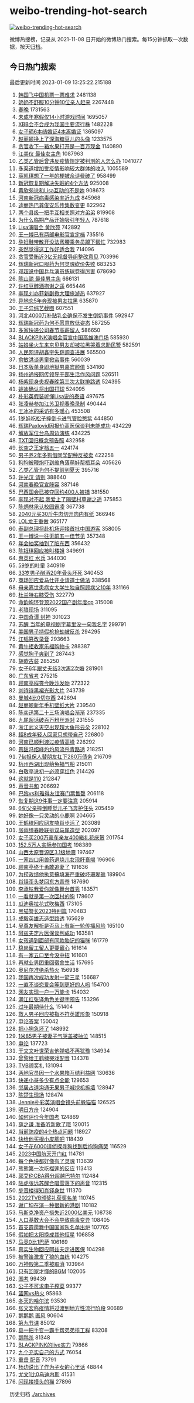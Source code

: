 # weibo-trending-hot-search

[![weibo-trending-hot-search](https://github.com/ameizi/weibo-trending-hot-search/actions/workflows/ci.yml/badge.svg)](https://github.com/ameizi/weibo-trending-hot-search/actions/workflows/ci.yml)

微博热搜榜，记录从 2021-11-08 日开始的微博热门搜索。每15分钟抓取一次数据，按天[归档](./archives)。

## 今日热门搜索

<!-- BEGIN --> 
最后更新时间 2023-01-09 13:25:22.215188 
1. [韩国飞中国机票一票难求](https://s.weibo.com/weibo?q=%23%E9%9F%A9%E5%9B%BD%E9%A3%9E%E4%B8%AD%E5%9B%BD%E6%9C%BA%E7%A5%A8%E4%B8%80%E7%A5%A8%E9%9A%BE%E6%B1%82%23&t=31&band_rank=40&Refer=top) 2481138
1. [奶奶不舒服10分钟10位亲人赶来](https://s.weibo.com/weibo?q=%23%E5%A5%B6%E5%A5%B6%E4%B8%8D%E8%88%92%E6%9C%8D10%E5%88%86%E9%92%9F10%E4%BD%8D%E4%BA%B2%E4%BA%BA%E8%B5%B6%E6%9D%A5%23&t=31&band_rank=45&Refer=top) 2267448
1. [春晚](https://s.weibo.com/weibo?q=%E6%98%A5%E6%99%9A&t=31&band_rank=4&Refer=top) 1731563
1. [未成年寒假仅14小时游戏时间](https://s.weibo.com/weibo?q=%23%E6%9C%AA%E6%88%90%E5%B9%B4%E5%AF%92%E5%81%87%E4%BB%8514%E5%B0%8F%E6%97%B6%E6%B8%B8%E6%88%8F%E6%97%B6%E9%97%B4%23&t=31&band_rank=5&Refer=top) 1695057
1. [XBB会不会成为我国主要流行株](https://s.weibo.com/weibo?q=%23XBB%E4%BC%9A%E4%B8%8D%E4%BC%9A%E6%88%90%E4%B8%BA%E6%88%91%E5%9B%BD%E4%B8%BB%E8%A6%81%E6%B5%81%E8%A1%8C%E6%A0%AA%23&t=31&band_rank=3&Refer=top) 1482228
1. [女子晒6本结婚证4本离婚证](https://s.weibo.com/weibo?q=%23%E5%A5%B3%E5%AD%90%E6%99%926%E6%9C%AC%E7%BB%93%E5%A9%9A%E8%AF%814%E6%9C%AC%E7%A6%BB%E5%A9%9A%E8%AF%81%23&t=31&band_rank=1&Refer=top) 1365097
1. [赵丽颖换上了深海糖豆儿的头像](https://s.weibo.com/weibo?q=%23%E8%B5%B5%E4%B8%BD%E9%A2%96%E6%8D%A2%E4%B8%8A%E4%BA%86%E6%B7%B1%E6%B5%B7%E7%B3%96%E8%B1%86%E5%84%BF%E7%9A%84%E5%A4%B4%E5%83%8F%23&t=31&band_rank=5&Refer=top) 1233575
1. [贪官收下一箱水果打开是一百万现金](https://s.weibo.com/weibo?q=%23%E8%B4%AA%E5%AE%98%E6%94%B6%E4%B8%8B%E4%B8%80%E7%AE%B1%E6%B0%B4%E6%9E%9C%E6%89%93%E5%BC%80%E6%98%AF%E4%B8%80%E7%99%BE%E4%B8%87%E7%8E%B0%E9%87%91%23&t=31&band_rank=4&Refer=top) 1140890
1. [江美仪 最佳女主角](https://s.weibo.com/weibo?q=%E6%B1%9F%E7%BE%8E%E4%BB%AA%20%E6%9C%80%E4%BD%B3%E5%A5%B3%E4%B8%BB%E8%A7%92&t=31&band_rank=2&Refer=top) 1087963
1. [乙类乙管后曾违反疫情规定被判刑的人怎么办](https://s.weibo.com/weibo?q=%23%E4%B9%99%E7%B1%BB%E4%B9%99%E7%AE%A1%E5%90%8E%E6%9B%BE%E8%BF%9D%E5%8F%8D%E7%96%AB%E6%83%85%E8%A7%84%E5%AE%9A%E8%A2%AB%E5%88%A4%E5%88%91%E7%9A%84%E4%BA%BA%E6%80%8E%E4%B9%88%E5%8A%9E%23&t=31&band_rank=2&Refer=top) 1041077
1. [多渠道增加受疫情影响较大群体的收入](https://s.weibo.com/weibo?q=%23%E5%A4%9A%E6%B8%A0%E9%81%93%E5%A2%9E%E5%8A%A0%E5%8F%97%E7%96%AB%E6%83%85%E5%BD%B1%E5%93%8D%E8%BE%83%E5%A4%A7%E7%BE%A4%E4%BD%93%E7%9A%84%E6%94%B6%E5%85%A5%23&t=31&band_rank=3&Refer=top) 1005589
1. [薛凯琪想了一年的梗被佘诗曼破了](https://s.weibo.com/weibo?q=%23%E8%96%9B%E5%87%AF%E7%90%AA%E6%83%B3%E4%BA%86%E4%B8%80%E5%B9%B4%E7%9A%84%E6%A2%97%E8%A2%AB%E4%BD%98%E8%AF%97%E6%9B%BC%E7%A0%B4%E4%BA%86%23&t=31&band_rank=13&Refer=top) 958499
1. [新冠恢复期解决失眠的4个方法](https://s.weibo.com/weibo?q=%23%E6%96%B0%E5%86%A0%E6%81%A2%E5%A4%8D%E6%9C%9F%E8%A7%A3%E5%86%B3%E5%A4%B1%E7%9C%A0%E7%9A%844%E4%B8%AA%E6%96%B9%E6%B3%95%23&t=31&band_rank=17&Refer=top) 925008
1. [黄欣苑说和Lisa互动的不是她](https://s.weibo.com/weibo?q=%23%E9%BB%84%E6%AC%A3%E8%8B%91%E8%AF%B4%E5%92%8CLisa%E4%BA%92%E5%8A%A8%E7%9A%84%E4%B8%8D%E6%98%AF%E5%A5%B9%23&t=31&band_rank=4&Refer=top) 908673
1. [河南新冠病毒感染率近九成](https://s.weibo.com/weibo?q=%23%E6%B2%B3%E5%8D%97%E6%96%B0%E5%86%A0%E7%97%85%E6%AF%92%E6%84%9F%E6%9F%93%E7%8E%87%E8%BF%91%E4%B9%9D%E6%88%90%23&t=31&band_rank=40&Refer=top) 845968
1. [迪丽热巴龚俊安乐传集数变更](https://s.weibo.com/weibo?q=%23%E8%BF%AA%E4%B8%BD%E7%83%AD%E5%B7%B4%E9%BE%9A%E4%BF%8A%E5%AE%89%E4%B9%90%E4%BC%A0%E9%9B%86%E6%95%B0%E5%8F%98%E6%9B%B4%23&t=31&band_rank=7&Refer=top) 822962
1. [两个县级一把手互相关照对方弟弟](https://s.weibo.com/weibo?q=%23%E4%B8%A4%E4%B8%AA%E5%8E%BF%E7%BA%A7%E4%B8%80%E6%8A%8A%E6%89%8B%E4%BA%92%E7%9B%B8%E5%85%B3%E7%85%A7%E5%AF%B9%E6%96%B9%E5%BC%9F%E5%BC%9F%23&t=31&band_rank=17&Refer=top) 819908
1. [为什么临期产品开始吸引年轻人](https://s.weibo.com/weibo?q=%23%E4%B8%BA%E4%BB%80%E4%B9%88%E4%B8%B4%E6%9C%9F%E4%BA%A7%E5%93%81%E5%BC%80%E5%A7%8B%E5%90%B8%E5%BC%95%E5%B9%B4%E8%BD%BB%E4%BA%BA%23&t=31&band_rank=5&Refer=top) 787618
1. [Lisa演唱会 黄欣苑](https://s.weibo.com/weibo?q=Lisa%E6%BC%94%E5%94%B1%E4%BC%9A%20%E9%BB%84%E6%AC%A3%E8%8B%91&t=31&band_rank=5&Refer=top) 742892
1. [王一博已有两部电影官宣定档](https://s.weibo.com/weibo?q=%23%E7%8E%8B%E4%B8%80%E5%8D%9A%E5%B7%B2%E6%9C%89%E4%B8%A4%E9%83%A8%E7%94%B5%E5%BD%B1%E5%AE%98%E5%AE%A3%E5%AE%9A%E6%A1%A3%23&t=31&band_rank=7&Refer=top) 735516
1. [孕妇鞋带散开没法弯腰乘务员蹲下帮忙](https://s.weibo.com/weibo?q=%23%E5%AD%95%E5%A6%87%E9%9E%8B%E5%B8%A6%E6%95%A3%E5%BC%80%E6%B2%A1%E6%B3%95%E5%BC%AF%E8%85%B0%E4%B9%98%E5%8A%A1%E5%91%98%E8%B9%B2%E4%B8%8B%E5%B8%AE%E5%BF%99%23&t=31&band_rank=4&Refer=top) 732983
1. [突然觉得这工作好适合我](https://s.weibo.com/weibo?q=%23%E7%AA%81%E7%84%B6%E8%A7%89%E5%BE%97%E8%BF%99%E5%B7%A5%E4%BD%9C%E5%A5%BD%E9%80%82%E5%90%88%E6%88%91%23&t=31&band_rank=10&Refer=top) 714096
1. [贪官受贿近3亿无视督导组整改意见](https://s.weibo.com/weibo?q=%23%E8%B4%AA%E5%AE%98%E5%8F%97%E8%B4%BF%E8%BF%913%E4%BA%BF%E6%97%A0%E8%A7%86%E7%9D%A3%E5%AF%BC%E7%BB%84%E6%95%B4%E6%94%B9%E6%84%8F%E8%A7%81%23&t=31&band_rank=49&Refer=top) 703996
1. [辉瑞新冠口服药为何灵魂砍价失败](https://s.weibo.com/weibo?q=%23%E8%BE%89%E7%91%9E%E6%96%B0%E5%86%A0%E5%8F%A3%E6%9C%8D%E8%8D%AF%E4%B8%BA%E4%BD%95%E7%81%B5%E9%AD%82%E7%A0%8D%E4%BB%B7%E5%A4%B1%E8%B4%A5%23&t=31&band_rank=7&Refer=top) 683253
1. [邓超说中国乒乓演员练球卷得厉害](https://s.weibo.com/weibo?q=%23%E9%82%93%E8%B6%85%E8%AF%B4%E4%B8%AD%E5%9B%BD%E4%B9%92%E4%B9%93%E6%BC%94%E5%91%98%E7%BB%83%E7%90%83%E5%8D%B7%E5%BE%97%E5%8E%89%E5%AE%B3%23&t=31&band_rank=31&Refer=top) 678690
1. [陈山聪 最佳男主角](https://s.weibo.com/weibo?q=%E9%99%88%E5%B1%B1%E8%81%AA%20%E6%9C%80%E4%BD%B3%E7%94%B7%E4%B8%BB%E8%A7%92&t=31&band_rank=6&Refer=top) 666131
1. [许红豆醉酒抱谢之遥](https://s.weibo.com/weibo?q=%23%E8%AE%B8%E7%BA%A2%E8%B1%86%E9%86%89%E9%85%92%E6%8A%B1%E8%B0%A2%E4%B9%8B%E9%81%A5%23&t=31&band_rank=21&Refer=top) 665446
1. [李现刘亦菲新剧掀大理旅游热](https://s.weibo.com/weibo?q=%23%E6%9D%8E%E7%8E%B0%E5%88%98%E4%BA%A6%E8%8F%B2%E6%96%B0%E5%89%A7%E6%8E%80%E5%A4%A7%E7%90%86%E6%97%85%E6%B8%B8%E7%83%AD%23&t=31&band_rank=13&Refer=top) 637927
1. [异地恋5年奔现被男友拉黑](https://s.weibo.com/weibo?q=%23%E5%BC%82%E5%9C%B0%E6%81%8B5%E5%B9%B4%E5%A5%94%E7%8E%B0%E8%A2%AB%E7%94%B7%E5%8F%8B%E6%8B%89%E9%BB%91%23&t=31&band_rank=24&Refer=top) 635870
1. [王子异综艺截图](https://s.weibo.com/weibo?q=%23%E7%8E%8B%E5%AD%90%E5%BC%82%E7%BB%BC%E8%89%BA%E6%88%AA%E5%9B%BE%23&t=31&band_rank=9&Refer=top) 607551
1. [河北4000万补贴乳企确保不发生倒奶事件](https://s.weibo.com/weibo?q=%23%E6%B2%B3%E5%8C%974000%E4%B8%87%E8%A1%A5%E8%B4%B4%E4%B9%B3%E4%BC%81%E7%A1%AE%E4%BF%9D%E4%B8%8D%E5%8F%91%E7%94%9F%E5%80%92%E5%A5%B6%E4%BA%8B%E4%BB%B6%23&t=31&band_rank=7&Refer=top) 592947
1. [辉瑞新冠药为何不愿意放低姿态](https://s.weibo.com/weibo?q=%23%E8%BE%89%E7%91%9E%E6%96%B0%E5%86%A0%E8%8D%AF%E4%B8%BA%E4%BD%95%E4%B8%8D%E6%84%BF%E6%84%8F%E6%94%BE%E4%BD%8E%E5%A7%BF%E6%80%81%23&t=31&band_rank=10&Refer=top) 587255
1. [多家快递公司春节高薪留人](https://s.weibo.com/weibo?q=%23%E5%A4%9A%E5%AE%B6%E5%BF%AB%E9%80%92%E5%85%AC%E5%8F%B8%E6%98%A5%E8%8A%82%E9%AB%98%E8%96%AA%E7%95%99%E4%BA%BA%23&t=31&band_rank=16&Refer=top) 586650
1. [BLACKPINK演唱会官宣中国高雄澳门场](https://s.weibo.com/weibo?q=%23BLACKPINK%E6%BC%94%E5%94%B1%E4%BC%9A%E5%AE%98%E5%AE%A3%E4%B8%AD%E5%9B%BD%E9%AB%98%E9%9B%84%E6%BE%B3%E9%97%A8%E5%9C%BA%23&t=31&band_rank=11&Refer=top) 585930
1. [姑娘坐火车来京见男友却被拉黑哭着求助民警](https://s.weibo.com/weibo?q=%23%E5%A7%91%E5%A8%98%E5%9D%90%E7%81%AB%E8%BD%A6%E6%9D%A5%E4%BA%AC%E8%A7%81%E7%94%B7%E5%8F%8B%E5%8D%B4%E8%A2%AB%E6%8B%89%E9%BB%91%E5%93%AD%E7%9D%80%E6%B1%82%E5%8A%A9%E6%B0%91%E8%AD%A6%23&t=31&band_rank=7&Refer=top) 582591
1. [人民网评胡鑫宇失踪调查进展](https://s.weibo.com/weibo?q=%23%E4%BA%BA%E6%B0%91%E7%BD%91%E8%AF%84%E8%83%A1%E9%91%AB%E5%AE%87%E5%A4%B1%E8%B8%AA%E8%B0%83%E6%9F%A5%E8%BF%9B%E5%B1%95%23&t=31&band_rank=20&Refer=top) 565500
1. [俞敏洪谈男童掀帘事件](https://s.weibo.com/weibo?q=%23%E4%BF%9E%E6%95%8F%E6%B4%AA%E8%B0%88%E7%94%B7%E7%AB%A5%E6%8E%80%E5%B8%98%E4%BA%8B%E4%BB%B6%23&t=31&band_rank=8&Refer=top) 560039
1. [日本版单身即地狱男嘉宾颜值](https://s.weibo.com/weibo?q=%23%E6%97%A5%E6%9C%AC%E7%89%88%E5%8D%95%E8%BA%AB%E5%8D%B3%E5%9C%B0%E7%8B%B1%E7%94%B7%E5%98%89%E5%AE%BE%E9%A2%9C%E5%80%BC%23&t=31&band_rank=33&Refer=top) 534160
1. [扬州通报网传领导干部生活作风问题](https://s.weibo.com/weibo?q=%23%E6%89%AC%E5%B7%9E%E9%80%9A%E6%8A%A5%E7%BD%91%E4%BC%A0%E9%A2%86%E5%AF%BC%E5%B9%B2%E9%83%A8%E7%94%9F%E6%B4%BB%E4%BD%9C%E9%A3%8E%E9%97%AE%E9%A2%98%23&t=31&band_rank=18&Refer=top) 526511
1. [杨紫现身央视春晚第三次大联排路透](https://s.weibo.com/weibo?q=%23%E6%9D%A8%E7%B4%AB%E7%8E%B0%E8%BA%AB%E5%A4%AE%E8%A7%86%E6%98%A5%E6%99%9A%E7%AC%AC%E4%B8%89%E6%AC%A1%E5%A4%A7%E8%81%94%E6%8E%92%E8%B7%AF%E9%80%8F%23&t=31&band_rank=11&Refer=top) 524395
1. [姚迪确认将出国打球](https://s.weibo.com/weibo?q=%23%E5%A7%9A%E8%BF%AA%E7%A1%AE%E8%AE%A4%E5%B0%86%E5%87%BA%E5%9B%BD%E6%89%93%E7%90%83%23&t=31&band_rank=15&Refer=top) 524095
1. [朴彩英假装听懂Lisa说的泰语](https://s.weibo.com/weibo?q=%23%E6%9C%B4%E5%BD%A9%E8%8B%B1%E5%81%87%E8%A3%85%E5%90%AC%E6%87%82Lisa%E8%AF%B4%E7%9A%84%E6%B3%B0%E8%AF%AD%23&t=31&band_rank=11&Refer=top) 497675
1. [张凌赫参加江苏卫视春晚录制](https://s.weibo.com/weibo?q=%23%E5%BC%A0%E5%87%8C%E8%B5%AB%E5%8F%82%E5%8A%A0%E6%B1%9F%E8%8B%8F%E5%8D%AB%E8%A7%86%E6%98%A5%E6%99%9A%E5%BD%95%E5%88%B6%23&t=31&band_rank=14&Refer=top) 490444
1. [王冰冰的采访有多暖心](https://s.weibo.com/weibo?q=%23%E7%8E%8B%E5%86%B0%E5%86%B0%E7%9A%84%E9%87%87%E8%AE%BF%E6%9C%89%E5%A4%9A%E6%9A%96%E5%BF%83%23&t=31&band_rank=34&Refer=top) 453508
1. [1岁娃吃松子摔倒卡进气管脸憋紫](https://s.weibo.com/weibo?q=%231%E5%B2%81%E5%A8%83%E5%90%83%E6%9D%BE%E5%AD%90%E6%91%94%E5%80%92%E5%8D%A1%E8%BF%9B%E6%B0%94%E7%AE%A1%E8%84%B8%E6%86%8B%E7%B4%AB%23&t=31&band_rank=43&Refer=top) 444850
1. [辉瑞Paxlovid因报价高医保谈判未能成功](https://s.weibo.com/weibo?q=%23%E8%BE%89%E7%91%9EPaxlovid%E5%9B%A0%E6%8A%A5%E4%BB%B7%E9%AB%98%E5%8C%BB%E4%BF%9D%E8%B0%88%E5%88%A4%E6%9C%AA%E8%83%BD%E6%88%90%E5%8A%9F%23&t=31&band_rank=9&Refer=top) 434229
1. [解放军位台岛周边演练](https://s.weibo.com/weibo?q=%23%E8%A7%A3%E6%94%BE%E5%86%9B%E4%BD%8D%E5%8F%B0%E5%B2%9B%E5%91%A8%E8%BE%B9%E6%BC%94%E7%BB%83%23&t=31&band_rank=11&Refer=top) 434225
1. [TXT回归概念预告照](https://s.weibo.com/weibo?q=%23TXT%E5%9B%9E%E5%BD%92%E6%A6%82%E5%BF%B5%E9%A2%84%E5%91%8A%E7%85%A7%23&t=31&band_rank=13&Refer=top) 432958
1. [长空之王定档五一](https://s.weibo.com/weibo?q=%23%E9%95%BF%E7%A9%BA%E4%B9%8B%E7%8E%8B%E5%AE%9A%E6%A1%A3%E4%BA%94%E4%B8%80%23&t=31&band_rank=13&Refer=top) 424174
1. [男子养2年多狗借同学配种反被卖](https://s.weibo.com/weibo?q=%23%E7%94%B7%E5%AD%90%E5%85%BB2%E5%B9%B4%E5%A4%9A%E7%8B%97%E5%80%9F%E5%90%8C%E5%AD%A6%E9%85%8D%E7%A7%8D%E5%8F%8D%E8%A2%AB%E5%8D%96%23&t=31&band_rank=49&Refer=top) 422258
1. [狗狗被鞭炮吓到缩角落萌娃帮捂耳朵](https://s.weibo.com/weibo?q=%23%E7%8B%97%E7%8B%97%E8%A2%AB%E9%9E%AD%E7%82%AE%E5%90%93%E5%88%B0%E7%BC%A9%E8%A7%92%E8%90%BD%E8%90%8C%E5%A8%83%E5%B8%AE%E6%8D%82%E8%80%B3%E6%9C%B5%23&t=31&band_rank=15&Refer=top) 405626
1. [乙类乙管为何不提前到夏天](https://s.weibo.com/weibo?q=%23%E4%B9%99%E7%B1%BB%E4%B9%99%E7%AE%A1%E4%B8%BA%E4%BD%95%E4%B8%8D%E6%8F%90%E5%89%8D%E5%88%B0%E5%A4%8F%E5%A4%A9%23&t=31&band_rank=14&Refer=top) 395716
1. [许光汉 请别](https://s.weibo.com/weibo?q=%E8%AE%B8%E5%85%89%E6%B1%89%20%E8%AF%B7%E5%88%AB&t=31&band_rank=37&Refer=top) 388640
1. [河南春晚官宣阵容](https://s.weibo.com/weibo?q=%23%E6%B2%B3%E5%8D%97%E6%98%A5%E6%99%9A%E5%AE%98%E5%AE%A3%E9%98%B5%E5%AE%B9%23&t=31&band_rank=34&Refer=top) 387146
1. [巴西国会已被夺回约400人被捕](https://s.weibo.com/weibo?q=%23%E5%B7%B4%E8%A5%BF%E5%9B%BD%E4%BC%9A%E5%B7%B2%E8%A2%AB%E5%A4%BA%E5%9B%9E%E7%BA%A6400%E4%BA%BA%E8%A2%AB%E6%8D%95%23&t=31&band_rank=43&Refer=top) 381550
1. [李现对不起 我爱上了隔壁村草谢之遥](https://s.weibo.com/weibo?q=%E6%9D%8E%E7%8E%B0%E5%AF%B9%E4%B8%8D%E8%B5%B7%20%E6%88%91%E7%88%B1%E4%B8%8A%E4%BA%86%E9%9A%94%E5%A3%81%E6%9D%91%E8%8D%89%E8%B0%A2%E4%B9%8B%E9%81%A5&t=31&band_rank=14&Refer=top) 375853
1. [陈炳林承认校园霸凌](https://s.weibo.com/weibo?q=%23%E9%99%88%E7%82%B3%E6%9E%97%E6%89%BF%E8%AE%A4%E6%A0%A1%E5%9B%AD%E9%9C%B8%E5%87%8C%23&t=31&band_rank=21&Refer=top) 367738
1. [2040元买30斤牛肉切开肉内有纸](https://s.weibo.com/weibo?q=%232040%E5%85%83%E4%B9%B030%E6%96%A4%E7%89%9B%E8%82%89%E5%88%87%E5%BC%80%E8%82%89%E5%86%85%E6%9C%89%E7%BA%B8%23&t=31&band_rank=10&Refer=top) 366946
1. [LOL龙王重做](https://s.weibo.com/weibo?q=%23LOL%E9%BE%99%E7%8E%8B%E9%87%8D%E5%81%9A%23&t=31&band_rank=42&Refer=top) 365177
1. [泰副总理将赴机场迎接首批中国游客](https://s.weibo.com/weibo?q=%23%E6%B3%B0%E5%89%AF%E6%80%BB%E7%90%86%E5%B0%86%E8%B5%B4%E6%9C%BA%E5%9C%BA%E8%BF%8E%E6%8E%A5%E9%A6%96%E6%89%B9%E4%B8%AD%E5%9B%BD%E6%B8%B8%E5%AE%A2%23&t=31&band_rank=35&Refer=top) 358005
1. [王一博说一往无前五一佳节见](https://s.weibo.com/weibo?q=%23%E7%8E%8B%E4%B8%80%E5%8D%9A%E8%AF%B4%E4%B8%80%E5%BE%80%E6%97%A0%E5%89%8D%E4%BA%94%E4%B8%80%E4%BD%B3%E8%8A%82%E8%A7%81%23&t=31&band_rank=21&Refer=top) 357348
1. [年会抽奖抽到了脏东西](https://s.weibo.com/weibo?q=%23%E5%B9%B4%E4%BC%9A%E6%8A%BD%E5%A5%96%E6%8A%BD%E5%88%B0%E4%BA%86%E8%84%8F%E4%B8%9C%E8%A5%BF%23&t=31&band_rank=31&Refer=top) 356432
1. [陈钰琪回应被叫楼姐](https://s.weibo.com/weibo?q=%23%E9%99%88%E9%92%B0%E7%90%AA%E5%9B%9E%E5%BA%94%E8%A2%AB%E5%8F%AB%E6%A5%BC%E5%A7%90%23&t=31&band_rank=20&Refer=top) 349691
1. [惠英红 水兵](https://s.weibo.com/weibo?q=%E6%83%A0%E8%8B%B1%E7%BA%A2%20%E6%B0%B4%E5%85%B5&t=31&band_rank=25&Refer=top) 344030
1. [59岁的叶童](https://s.weibo.com/weibo?q=%2359%E5%B2%81%E7%9A%84%E5%8F%B6%E7%AB%A5%23&t=31&band_rank=12&Refer=top) 340919
1. [33岁男子酗酒20年骨头坏死](https://s.weibo.com/weibo?q=%2333%E5%B2%81%E7%94%B7%E5%AD%90%E9%85%97%E9%85%9220%E5%B9%B4%E9%AA%A8%E5%A4%B4%E5%9D%8F%E6%AD%BB%23&t=31&band_rank=44&Refer=top) 340453
1. [商场回应爱马仕开业请道士做法](https://s.weibo.com/weibo?q=%23%E5%95%86%E5%9C%BA%E5%9B%9E%E5%BA%94%E7%88%B1%E9%A9%AC%E4%BB%95%E5%BC%80%E4%B8%9A%E8%AF%B7%E9%81%93%E5%A3%AB%E5%81%9A%E6%B3%95%23&t=31&band_rank=45&Refer=top) 338568
1. [母亲离世患病女大学生独自照顾病父10年](https://s.weibo.com/weibo?q=%23%E6%AF%8D%E4%BA%B2%E7%A6%BB%E4%B8%96%E6%82%A3%E7%97%85%E5%A5%B3%E5%A4%A7%E5%AD%A6%E7%94%9F%E7%8B%AC%E8%87%AA%E7%85%A7%E9%A1%BE%E7%97%85%E7%88%B610%E5%B9%B4%23&t=31&band_rank=44&Refer=top) 331166
1. [杜兰特右膝受伤](https://s.weibo.com/weibo?q=%23%E6%9D%9C%E5%85%B0%E7%89%B9%E5%8F%B3%E8%86%9D%E5%8F%97%E4%BC%A4%23&t=31&band_rank=17&Refer=top) 322779
1. [命韵峋环登顶2022国产剧年度cp](https://s.weibo.com/weibo?q=%23%E5%91%BD%E9%9F%B5%E5%B3%8B%E7%8E%AF%E7%99%BB%E9%A1%B62022%E5%9B%BD%E4%BA%A7%E5%89%A7%E5%B9%B4%E5%BA%A6cp%23&t=31&band_rank=21&Refer=top) 315008
1. [老狼现场](https://s.weibo.com/weibo?q=%E8%80%81%E7%8B%BC%E7%8E%B0%E5%9C%BA&t=31&band_rank=15&Refer=top) 311095
1. [中国奇谭 封神](https://s.weibo.com/weibo?q=%E4%B8%AD%E5%9B%BD%E5%A5%87%E8%B0%AD%20%E5%B0%81%E7%A5%9E&t=31&band_rank=22&Refer=top) 301023
1. [苏醒 当年的电视剧字幕里没一句我名字](https://s.weibo.com/weibo?q=%E8%8B%8F%E9%86%92%20%E5%BD%93%E5%B9%B4%E7%9A%84%E7%94%B5%E8%A7%86%E5%89%A7%E5%AD%97%E5%B9%95%E9%87%8C%E6%B2%A1%E4%B8%80%E5%8F%A5%E6%88%91%E5%90%8D%E5%AD%97&t=31&band_rank=31&Refer=top) 299791
1. [美国男子持假枪抢劫被反杀](https://s.weibo.com/weibo?q=%23%E7%BE%8E%E5%9B%BD%E7%94%B7%E5%AD%90%E6%8C%81%E5%81%87%E6%9E%AA%E6%8A%A2%E5%8A%AB%E8%A2%AB%E5%8F%8D%E6%9D%80%23&t=31&band_rank=18&Refer=top) 294295
1. [江韬篡改录音](https://s.weibo.com/weibo?q=%23%E6%B1%9F%E9%9F%AC%E7%AF%A1%E6%94%B9%E5%BD%95%E9%9F%B3%23&t=31&band_rank=30&Refer=top) 293663
1. [黄牛拒收家乐福购物卡](https://s.weibo.com/weibo?q=%23%E9%BB%84%E7%89%9B%E6%8B%92%E6%94%B6%E5%AE%B6%E4%B9%90%E7%A6%8F%E8%B4%AD%E7%89%A9%E5%8D%A1%23&t=31&band_rank=50&Refer=top) 288387
1. [感觉狗子爽到了](https://s.weibo.com/weibo?q=%23%E6%84%9F%E8%A7%89%E7%8B%97%E5%AD%90%E7%88%BD%E5%88%B0%E4%BA%86%23&t=31&band_rank=16&Refer=top) 287443
1. [胡歌古装](https://s.weibo.com/weibo?q=%23%E8%83%A1%E6%AD%8C%E5%8F%A4%E8%A3%85%23&t=31&band_rank=22&Refer=top) 285250
1. [女子6年跟丈夫结3次离2次婚](https://s.weibo.com/weibo?q=%23%E5%A5%B3%E5%AD%906%E5%B9%B4%E8%B7%9F%E4%B8%88%E5%A4%AB%E7%BB%933%E6%AC%A1%E7%A6%BB2%E6%AC%A1%E5%A9%9A%23&t=31&band_rank=19&Refer=top) 281901
1. [广东省考](https://s.weibo.com/weibo?q=%E5%B9%BF%E4%B8%9C%E7%9C%81%E8%80%83&t=31&band_rank=26&Refer=top) 275215
1. [顾南亭程霄今晚沙发吻](https://s.weibo.com/weibo?q=%23%E9%A1%BE%E5%8D%97%E4%BA%AD%E7%A8%8B%E9%9C%84%E4%BB%8A%E6%99%9A%E6%B2%99%E5%8F%91%E5%90%BB%23&t=31&band_rank=21&Refer=top) 272322
1. [刘诗诗黑裙光影大片](https://s.weibo.com/weibo?q=%23%E5%88%98%E8%AF%97%E8%AF%97%E9%BB%91%E8%A3%99%E5%85%89%E5%BD%B1%E5%A4%A7%E7%89%87%23&t=31&band_rank=26&Refer=top) 243739
1. [曼城4比0切尔西](https://s.weibo.com/weibo?q=%23%E6%9B%BC%E5%9F%8E4%E6%AF%940%E5%88%87%E5%B0%94%E8%A5%BF%23&t=31&band_rank=25&Refer=top) 242694
1. [赵丽颖新年手机壁纸大片](https://s.weibo.com/weibo?q=%23%E8%B5%B5%E4%B8%BD%E9%A2%96%E6%96%B0%E5%B9%B4%E6%89%8B%E6%9C%BA%E5%A3%81%E7%BA%B8%E5%A4%A7%E7%89%87%23&t=31&band_rank=25&Refer=top) 239540
1. [陈奕迅第二十三场演唱会渐渐](https://s.weibo.com/weibo?q=%23%E9%99%88%E5%A5%95%E8%BF%85%E7%AC%AC%E4%BA%8C%E5%8D%81%E4%B8%89%E5%9C%BA%E6%BC%94%E5%94%B1%E4%BC%9A%E6%B8%90%E6%B8%90%23&t=31&band_rank=24&Refer=top) 237335
1. [九尾超话破百万粉丝派对](https://s.weibo.com/weibo?q=%23%E4%B9%9D%E5%B0%BE%E8%B6%85%E8%AF%9D%E7%A0%B4%E7%99%BE%E4%B8%87%E7%B2%89%E4%B8%9D%E6%B4%BE%E5%AF%B9%23&t=31&band_rank=50&Refer=top) 231555
1. [浙江武义天空出现超大鱼形云朵](https://s.weibo.com/weibo?q=%23%E6%B5%99%E6%B1%9F%E6%AD%A6%E4%B9%89%E5%A4%A9%E7%A9%BA%E5%87%BA%E7%8E%B0%E8%B6%85%E5%A4%A7%E9%B1%BC%E5%BD%A2%E4%BA%91%E6%9C%B5%23&t=31&band_rank=38&Refer=top) 228102
1. [超8成年轻人回家只想带自己](https://s.weibo.com/weibo?q=%23%E8%B6%858%E6%88%90%E5%B9%B4%E8%BD%BB%E4%BA%BA%E5%9B%9E%E5%AE%B6%E5%8F%AA%E6%83%B3%E5%B8%A6%E8%87%AA%E5%B7%B1%23&t=31&band_rank=40&Refer=top) 226800
1. [河南已顺利渡过疫情高峰](https://s.weibo.com/weibo?q=%23%E6%B2%B3%E5%8D%97%E5%B7%B2%E9%A1%BA%E5%88%A9%E6%B8%A1%E8%BF%87%E7%96%AB%E6%83%85%E9%AB%98%E5%B3%B0%23&t=31&band_rank=28&Refer=top) 226292
1. [景甜冯绍峰灼灼风流杀青路透](https://s.weibo.com/weibo?q=%23%E6%99%AF%E7%94%9C%E5%86%AF%E7%BB%8D%E5%B3%B0%E7%81%BC%E7%81%BC%E9%A3%8E%E6%B5%81%E6%9D%80%E9%9D%92%E8%B7%AF%E9%80%8F%23&t=31&band_rank=33&Refer=top) 218251
1. [7旬担保人替朋友扛下280万债务](https://s.weibo.com/weibo?q=%237%E6%97%AC%E6%8B%85%E4%BF%9D%E4%BA%BA%E6%9B%BF%E6%9C%8B%E5%8F%8B%E6%89%9B%E4%B8%8B280%E4%B8%87%E5%80%BA%E5%8A%A1%23&t=31&band_rank=49&Refer=top) 216709
1. [杭州西湖出现萌兔福气船](https://s.weibo.com/weibo?q=%23%E6%9D%AD%E5%B7%9E%E8%A5%BF%E6%B9%96%E5%87%BA%E7%8E%B0%E8%90%8C%E5%85%94%E7%A6%8F%E6%B0%94%E8%88%B9%23&t=31&band_rank=37&Refer=top) 215011
1. [白敬亭说初一必须穿红色](https://s.weibo.com/weibo?q=%23%E7%99%BD%E6%95%AC%E4%BA%AD%E8%AF%B4%E5%88%9D%E4%B8%80%E5%BF%85%E9%A1%BB%E7%A9%BF%E7%BA%A2%E8%89%B2%23&t=31&band_rank=23&Refer=top) 214426
1. [这就是110](https://s.weibo.com/weibo?q=%23%E8%BF%99%E5%B0%B1%E6%98%AF110%23&t=31&band_rank=31&Refer=top) 212847
1. [声音共和](https://s.weibo.com/weibo?q=%E5%A3%B0%E9%9F%B3%E5%85%B1%E5%92%8C&t=31&band_rank=27&Refer=top) 206692
1. [巴黎vs利雅得友谊赛门票售罄](https://s.weibo.com/weibo?q=%23%E5%B7%B4%E9%BB%8Evs%E5%88%A9%E9%9B%85%E5%BE%97%E5%8F%8B%E8%B0%8A%E8%B5%9B%E9%97%A8%E7%A5%A8%E5%94%AE%E7%BD%84%23&t=31&band_rank=28&Refer=top) 206118
1. [恢复期这9件事一定要注意](https://s.weibo.com/weibo?q=%23%E6%81%A2%E5%A4%8D%E6%9C%9F%E8%BF%999%E4%BB%B6%E4%BA%8B%E4%B8%80%E5%AE%9A%E8%A6%81%E6%B3%A8%E6%84%8F%23&t=31&band_rank=35&Refer=top) 205914
1. [6旬父亲摔倒睡觉儿子飞奔护住头](https://s.weibo.com/weibo?q=%236%E6%97%AC%E7%88%B6%E4%BA%B2%E6%91%94%E5%80%92%E7%9D%A1%E8%A7%89%E5%84%BF%E5%AD%90%E9%A3%9E%E5%A5%94%E6%8A%A4%E4%BD%8F%E5%A4%B4%23&t=31&band_rank=36&Refer=top) 205459
1. [她好像一只灵动的小鹿啊](https://s.weibo.com/weibo?q=%23%E5%A5%B9%E5%A5%BD%E5%83%8F%E4%B8%80%E5%8F%AA%E7%81%B5%E5%8A%A8%E7%9A%84%E5%B0%8F%E9%B9%BF%E5%95%8A%23&t=31&band_rank=47&Refer=top) 204665
1. [王鹤棣回应网友嗑肖步活了](https://s.weibo.com/weibo?q=%23%E7%8E%8B%E9%B9%A4%E6%A3%A3%E5%9B%9E%E5%BA%94%E7%BD%91%E5%8F%8B%E5%97%91%E8%82%96%E6%AD%A5%E6%B4%BB%E4%BA%86%23&t=31&band_rank=28&Refer=top) 203089
1. [张雨绮春晚联排双马尾造型](https://s.weibo.com/weibo?q=%23%E5%BC%A0%E9%9B%A8%E7%BB%AE%E6%98%A5%E6%99%9A%E8%81%94%E6%8E%92%E5%8F%8C%E9%A9%AC%E5%B0%BE%E9%80%A0%E5%9E%8B%23&t=31&band_rank=34&Refer=top) 202097
1. [女子买200万豪车亲友400箱礼花庆贺](https://s.weibo.com/weibo?q=%23%E5%A5%B3%E5%AD%90%E4%B9%B0200%E4%B8%87%E8%B1%AA%E8%BD%A6%E4%BA%B2%E5%8F%8B400%E7%AE%B1%E7%A4%BC%E8%8A%B1%E5%BA%86%E8%B4%BA%23&t=31&band_rank=18&Refer=top) 201754
1. [152.5万人实际参加国考](https://s.weibo.com/weibo?q=%23152.5%E4%B8%87%E4%BA%BA%E5%AE%9E%E9%99%85%E5%8F%82%E5%8A%A0%E5%9B%BD%E8%80%83%23&t=31&band_rank=27&Refer=top) 198389
1. [山西太原晋源区3.1级地震](https://s.weibo.com/weibo?q=%23%E5%B1%B1%E8%A5%BF%E5%A4%AA%E5%8E%9F%E6%99%8B%E6%BA%90%E5%8C%BA3.1%E7%BA%A7%E5%9C%B0%E9%9C%87%23&t=31&band_rank=22&Refer=top) 197467
1. [一家四口用兽药退烧儿女现肝衰竭](https://s.weibo.com/weibo?q=%23%E4%B8%80%E5%AE%B6%E5%9B%9B%E5%8F%A3%E7%94%A8%E5%85%BD%E8%8D%AF%E9%80%80%E7%83%A7%E5%84%BF%E5%A5%B3%E7%8E%B0%E8%82%9D%E8%A1%B0%E7%AB%AD%23&t=31&band_rank=19&Refer=top) 196906
1. [顾南亭终于勇敢追妻了](https://s.weibo.com/weibo?q=%23%E9%A1%BE%E5%8D%97%E4%BA%AD%E7%BB%88%E4%BA%8E%E5%8B%87%E6%95%A2%E8%BF%BD%E5%A6%BB%E4%BA%86%23&t=31&band_rank=32&Refer=top) 191636
1. [为捞政绩他执意搞填海严重破坏珊瑚礁](https://s.weibo.com/weibo?q=%23%E4%B8%BA%E6%8D%9E%E6%94%BF%E7%BB%A9%E4%BB%96%E6%89%A7%E6%84%8F%E6%90%9E%E5%A1%AB%E6%B5%B7%E4%B8%A5%E9%87%8D%E7%A0%B4%E5%9D%8F%E7%8F%8A%E7%91%9A%E7%A4%81%23&t=31&band_rank=20&Refer=top) 189904
1. [肖铎歪头梦回东方青苍](https://s.weibo.com/weibo?q=%23%E8%82%96%E9%93%8E%E6%AD%AA%E5%A4%B4%E6%A2%A6%E5%9B%9E%E4%B8%9C%E6%96%B9%E9%9D%92%E8%8B%8D%23&t=31&band_rank=41&Refer=top) 187690
1. [李承铉我爱你就像舞台首秀](https://s.weibo.com/weibo?q=%23%E6%9D%8E%E6%89%BF%E9%93%89%E6%88%91%E7%88%B1%E4%BD%A0%E5%B0%B1%E5%83%8F%E8%88%9E%E5%8F%B0%E9%A6%96%E7%A7%80%23&t=31&band_rank=34&Refer=top) 183571
1. [一看就是第一次回村的狗](https://s.weibo.com/weibo?q=%23%E4%B8%80%E7%9C%8B%E5%B0%B1%E6%98%AF%E7%AC%AC%E4%B8%80%E6%AC%A1%E5%9B%9E%E6%9D%91%E7%9A%84%E7%8B%97%23&t=31&band_rank=47&Refer=top) 178607
1. [瓜迪奥拉花式吹梅西](https://s.weibo.com/weibo?q=%23%E7%93%9C%E8%BF%AA%E5%A5%A5%E6%8B%89%E8%8A%B1%E5%BC%8F%E5%90%B9%E6%A2%85%E8%A5%BF%23&t=31&band_rank=41&Refer=top) 173105
1. [黑猫警长2023特别篇](https://s.weibo.com/weibo?q=%23%E9%BB%91%E7%8C%AB%E8%AD%A6%E9%95%BF2023%E7%89%B9%E5%88%AB%E7%AF%87%23&t=31&band_rank=38&Refer=top) 170483
1. [成毅英雄志造型路透](https://s.weibo.com/weibo?q=%23%E6%88%90%E6%AF%85%E8%8B%B1%E9%9B%84%E5%BF%97%E9%80%A0%E5%9E%8B%E8%B7%AF%E9%80%8F%23&t=31&band_rank=37&Refer=top) 165629
1. [吴尊友解析是否马上有新一轮传播风险](https://s.weibo.com/weibo?q=%23%E5%90%B4%E5%B0%8A%E5%8F%8B%E8%A7%A3%E6%9E%90%E6%98%AF%E5%90%A6%E9%A9%AC%E4%B8%8A%E6%9C%89%E6%96%B0%E4%B8%80%E8%BD%AE%E4%BC%A0%E6%92%AD%E9%A3%8E%E9%99%A9%23&t=31&band_rank=24&Refer=top) 165100
1. [阿兹夫定片医保谈判成功](https://s.weibo.com/weibo?q=%23%E9%98%BF%E5%85%B9%E5%A4%AB%E5%AE%9A%E7%89%87%E5%8C%BB%E4%BF%9D%E8%B0%88%E5%88%A4%E6%88%90%E5%8A%9F%23&t=31&band_rank=25&Refer=top) 163581
1. [女孩遇到面部有同款胎记的猫咪](https://s.weibo.com/weibo?q=%23%E5%A5%B3%E5%AD%A9%E9%81%87%E5%88%B0%E9%9D%A2%E9%83%A8%E6%9C%89%E5%90%8C%E6%AC%BE%E8%83%8E%E8%AE%B0%E7%9A%84%E7%8C%AB%E5%92%AA%23&t=31&band_rank=44&Refer=top) 161779
1. [稳岗留工留人更要留心](https://s.weibo.com/weibo?q=%23%E7%A8%B3%E5%B2%97%E7%95%99%E5%B7%A5%E7%95%99%E4%BA%BA%E6%9B%B4%E8%A6%81%E7%95%99%E5%BF%83%23&t=31&band_rank=49&Refer=top) 161614
1. [有一家五口至今没中招](https://s.weibo.com/weibo?q=%23%E6%9C%89%E4%B8%80%E5%AE%B6%E4%BA%94%E5%8F%A3%E8%87%B3%E4%BB%8A%E6%B2%A1%E4%B8%AD%E6%8B%9B%23&t=31&band_rank=50&Refer=top) 161601
1. [再就业男团重回宿舍生活](https://s.weibo.com/weibo?q=%23%E5%86%8D%E5%B0%B1%E4%B8%9A%E7%94%B7%E5%9B%A2%E9%87%8D%E5%9B%9E%E5%AE%BF%E8%88%8D%E7%94%9F%E6%B4%BB%23&t=31&band_rank=21&Refer=top) 157695
1. [奥尼尔准绝杀热火](https://s.weibo.com/weibo?q=%23%E5%A5%A5%E5%B0%BC%E5%B0%94%E5%87%86%E7%BB%9D%E6%9D%80%E7%83%AD%E7%81%AB%23&t=31&band_rank=39&Refer=top) 156938
1. [我国再次成功发射一箭三星](https://s.weibo.com/weibo?q=%23%E6%88%91%E5%9B%BD%E5%86%8D%E6%AC%A1%E6%88%90%E5%8A%9F%E5%8F%91%E5%B0%84%E4%B8%80%E7%AE%AD%E4%B8%89%E6%98%9F%23&t=31&band_rank=20&Refer=top) 156687
1. [一直不谈恋爱会等到更好的人吗](https://s.weibo.com/weibo?q=%23%E4%B8%80%E7%9B%B4%E4%B8%8D%E8%B0%88%E6%81%8B%E7%88%B1%E4%BC%9A%E7%AD%89%E5%88%B0%E6%9B%B4%E5%A5%BD%E7%9A%84%E4%BA%BA%E5%90%97%23&t=31&band_rank=26&Refer=top) 154700
1. [网友实现一户一万能卡](https://s.weibo.com/weibo?q=%23%E7%BD%91%E5%8F%8B%E5%AE%9E%E7%8E%B0%E4%B8%80%E6%88%B7%E4%B8%80%E4%B8%87%E8%83%BD%E5%8D%A1%23&t=31&band_rank=40&Refer=top) 154032
1. [满江红张译角色关键字预告](https://s.weibo.com/weibo?q=%23%E6%BB%A1%E6%B1%9F%E7%BA%A2%E5%BC%A0%E8%AF%91%E8%A7%92%E8%89%B2%E5%85%B3%E9%94%AE%E5%AD%97%E9%A2%84%E5%91%8A%23&t=31&band_rank=42&Refer=top) 153296
1. [过年最期待什么](https://s.weibo.com/weibo?q=%23%E8%BF%87%E5%B9%B4%E6%9C%80%E6%9C%9F%E5%BE%85%E4%BB%80%E4%B9%88%23&t=31&band_rank=36&Refer=top) 151404
1. [救人男子回应被指不符英雄形象](https://s.weibo.com/weibo?q=%23%E6%95%91%E4%BA%BA%E7%94%B7%E5%AD%90%E5%9B%9E%E5%BA%94%E8%A2%AB%E6%8C%87%E4%B8%8D%E7%AC%A6%E8%8B%B1%E9%9B%84%E5%BD%A2%E8%B1%A1%23&t=31&band_rank=46&Refer=top) 150918
1. [申论答案](https://s.weibo.com/weibo?q=%E7%94%B3%E8%AE%BA%E7%AD%94%E6%A1%88&t=31&band_rank=27&Refer=top) 150042
1. [把小狗急坏了](https://s.weibo.com/weibo?q=%23%E6%8A%8A%E5%B0%8F%E7%8B%97%E6%80%A5%E5%9D%8F%E4%BA%86%23&t=31&band_rank=28&Refer=top) 148992
1. [1米85男子被妻子气哭盖被抽泣](https://s.weibo.com/weibo?q=%231%E7%B1%B385%E7%94%B7%E5%AD%90%E8%A2%AB%E5%A6%BB%E5%AD%90%E6%B0%94%E5%93%AD%E7%9B%96%E8%A2%AB%E6%8A%BD%E6%B3%A3%23&t=31&band_rank=29&Refer=top) 148515
1. [申论](https://s.weibo.com/weibo?q=%23%E7%94%B3%E8%AE%BA%23&t=31&band_rank=30&Refer=top) 137723
1. [于文文叶世荣吉他弹唱不再犹豫](https://s.weibo.com/weibo?q=%23%E4%BA%8E%E6%96%87%E6%96%87%E5%8F%B6%E4%B8%96%E8%8D%A3%E5%90%89%E4%BB%96%E5%BC%B9%E5%94%B1%E4%B8%8D%E5%86%8D%E7%8A%B9%E8%B1%AB%23&t=31&band_rank=42&Refer=top) 134934
1. [曾黎给王鹤棣哭戏配音](https://s.weibo.com/weibo?q=%23%E6%9B%BE%E9%BB%8E%E7%BB%99%E7%8E%8B%E9%B9%A4%E6%A3%A3%E5%93%AD%E6%88%8F%E9%85%8D%E9%9F%B3%23&t=31&band_rank=32&Refer=top) 134378
1. [TVB颁奖礼](https://s.weibo.com/weibo?q=TVB%E9%A2%81%E5%A5%96%E7%A4%BC&t=31&band_rank=33&Refer=top) 131094
1. [两地官员因一个水果箱互结利益网](https://s.weibo.com/weibo?q=%23%E4%B8%A4%E5%9C%B0%E5%AE%98%E5%91%98%E5%9B%A0%E4%B8%80%E4%B8%AA%E6%B0%B4%E6%9E%9C%E7%AE%B1%E4%BA%92%E7%BB%93%E5%88%A9%E7%9B%8A%E7%BD%91%23&t=31&band_rank=43&Refer=top) 130636
1. [快递小哥多少有点全能](https://s.weibo.com/weibo?q=%23%E5%BF%AB%E9%80%92%E5%B0%8F%E5%93%A5%E5%A4%9A%E5%B0%91%E6%9C%89%E7%82%B9%E5%85%A8%E8%83%BD%23&t=31&band_rank=41&Refer=top) 129653
1. [邻居占道沟通无果男子喊挖机拆墙](https://s.weibo.com/weibo?q=%23%E9%82%BB%E5%B1%85%E5%8D%A0%E9%81%93%E6%B2%9F%E9%80%9A%E6%97%A0%E6%9E%9C%E7%94%B7%E5%AD%90%E5%96%8A%E6%8C%96%E6%9C%BA%E6%8B%86%E5%A2%99%23&t=31&band_rank=50&Refer=top) 128947
1. [陈楚生现场](https://s.weibo.com/weibo?q=%E9%99%88%E6%A5%9A%E7%94%9F%E7%8E%B0%E5%9C%BA&t=31&band_rank=34&Refer=top) 128474
1. [Jennie朴彩英演唱会镜头前躲猫猫](https://s.weibo.com/weibo?q=%23Jennie%E6%9C%B4%E5%BD%A9%E8%8B%B1%E6%BC%94%E5%94%B1%E4%BC%9A%E9%95%9C%E5%A4%B4%E5%89%8D%E8%BA%B2%E7%8C%AB%E7%8C%AB%23&t=31&band_rank=41&Refer=top) 126525
1. [明日方舟](https://s.weibo.com/weibo?q=%23%E6%98%8E%E6%97%A5%E6%96%B9%E8%88%9F%23&t=31&band_rank=36&Refer=top) 124904
1. [如何评价今年国考](https://s.weibo.com/weibo?q=%23%E5%A6%82%E4%BD%95%E8%AF%84%E4%BB%B7%E4%BB%8A%E5%B9%B4%E5%9B%BD%E8%80%83%23&t=31&band_rank=37&Refer=top) 124869
1. [薛之谦 准备听新歌了哦](https://s.weibo.com/weibo?q=%E8%96%9B%E4%B9%8B%E8%B0%A6%20%E5%87%86%E5%A4%87%E5%90%AC%E6%96%B0%E6%AD%8C%E4%BA%86%E5%93%A6&t=31&band_rank=31&Refer=top) 120015
1. [当前防疫的4个热点问题](https://s.weibo.com/weibo?q=%23%E5%BD%93%E5%89%8D%E9%98%B2%E7%96%AB%E7%9A%844%E4%B8%AA%E7%83%AD%E7%82%B9%E9%97%AE%E9%A2%98%23&t=31&band_rank=40&Refer=top) 118927
1. [快给他买根小皮筋吧](https://s.weibo.com/weibo?q=%23%E5%BF%AB%E7%BB%99%E4%BB%96%E4%B9%B0%E6%A0%B9%E5%B0%8F%E7%9A%AE%E7%AD%8B%E5%90%A7%23&t=31&band_rank=38&Refer=top) 118439
1. [女子花6000请侦探寻狗找到后抱狗痛哭](https://s.weibo.com/weibo?q=%23%E5%A5%B3%E5%AD%90%E8%8A%B16000%E8%AF%B7%E4%BE%A6%E6%8E%A2%E5%AF%BB%E7%8B%97%E6%89%BE%E5%88%B0%E5%90%8E%E6%8A%B1%E7%8B%97%E7%97%9B%E5%93%AD%23&t=31&band_rank=39&Refer=top) 116529
1. [2023中国航天开门红](https://s.weibo.com/weibo?q=%232023%E4%B8%AD%E5%9B%BD%E8%88%AA%E5%A4%A9%E5%BC%80%E9%97%A8%E7%BA%A2%23&t=31&band_rank=43&Refer=top) 114781
1. [每个色块都好像有了灵魂](https://s.weibo.com/weibo?q=%23%E6%AF%8F%E4%B8%AA%E8%89%B2%E5%9D%97%E9%83%BD%E5%A5%BD%E5%83%8F%E6%9C%89%E4%BA%86%E7%81%B5%E9%AD%82%23&t=31&band_rank=48&Refer=top) 113639
1. [熊熊第一次吃榴莲的反应](https://s.weibo.com/weibo?q=%23%E7%86%8A%E7%86%8A%E7%AC%AC%E4%B8%80%E6%AC%A1%E5%90%83%E6%A6%B4%E8%8E%B2%E7%9A%84%E5%8F%8D%E5%BA%94%23&t=31&band_rank=40&Refer=top) 113413
1. [郭艾伦CBA得分超越巴特尔](https://s.weibo.com/weibo?q=%23%E9%83%AD%E8%89%BE%E4%BC%A6CBA%E5%BE%97%E5%88%86%E8%B6%85%E8%B6%8A%E5%B7%B4%E7%89%B9%E5%B0%94%23&t=31&band_rank=40&Refer=top) 112484
1. [陆虎张远苏醒合唱雪落下的声音](https://s.weibo.com/weibo?q=%23%E9%99%86%E8%99%8E%E5%BC%A0%E8%BF%9C%E8%8B%8F%E9%86%92%E5%90%88%E5%94%B1%E9%9B%AA%E8%90%BD%E4%B8%8B%E7%9A%84%E5%A3%B0%E9%9F%B3%23&t=31&band_rank=41&Refer=top) 112315
1. [步音楼得知肖铎身世](https://s.weibo.com/weibo?q=%23%E6%AD%A5%E9%9F%B3%E6%A5%BC%E5%BE%97%E7%9F%A5%E8%82%96%E9%93%8E%E8%BA%AB%E4%B8%96%23&t=31&band_rank=42&Refer=top) 111370
1. [2022TVB颁奖礼获奖名单](https://s.weibo.com/weibo?q=%232022TVB%E9%A2%81%E5%A5%96%E7%A4%BC%E8%8E%B7%E5%A5%96%E5%90%8D%E5%8D%95%23&t=31&band_rank=27&Refer=top) 110745
1. [谢广坤在演一种很新的港剧](https://s.weibo.com/weibo?q=%23%E8%B0%A2%E5%B9%BF%E5%9D%A4%E5%9C%A8%E6%BC%94%E4%B8%80%E7%A7%8D%E5%BE%88%E6%96%B0%E7%9A%84%E6%B8%AF%E5%89%A7%23&t=31&band_rank=48&Refer=top) 110182
1. [马斯克净资产损失近2000亿美元](https://s.weibo.com/weibo?q=%23%E9%A9%AC%E6%96%AF%E5%85%8B%E5%87%80%E8%B5%84%E4%BA%A7%E6%8D%9F%E5%A4%B1%E8%BF%912000%E4%BA%BF%E7%BE%8E%E5%85%83%23&t=31&band_rank=50&Refer=top) 108738
1. [人口基数大会不会导致病毒变异](https://s.weibo.com/weibo?q=%23%E4%BA%BA%E5%8F%A3%E5%9F%BA%E6%95%B0%E5%A4%A7%E4%BC%9A%E4%B8%8D%E4%BC%9A%E5%AF%BC%E8%87%B4%E7%97%85%E6%AF%92%E5%8F%98%E5%BC%82%23&t=31&band_rank=50&Refer=top) 108405
1. [首支霹雳舞中国国家队名单出炉](https://s.weibo.com/weibo?q=%23%E9%A6%96%E6%94%AF%E9%9C%B9%E9%9B%B3%E8%88%9E%E4%B8%AD%E5%9B%BD%E5%9B%BD%E5%AE%B6%E9%98%9F%E5%90%8D%E5%8D%95%E5%87%BA%E7%82%89%23&t=31&band_rank=47&Refer=top) 107765
1. [假如把太阳换成其他恒星](https://s.weibo.com/weibo?q=%23%E5%81%87%E5%A6%82%E6%8A%8A%E5%A4%AA%E9%98%B3%E6%8D%A2%E6%88%90%E5%85%B6%E4%BB%96%E6%81%92%E6%98%9F%23&t=31&band_rank=46&Refer=top) 106858
1. [马竞0比1巴萨](https://s.weibo.com/weibo?q=%23%E9%A9%AC%E7%AB%9E0%E6%AF%941%E5%B7%B4%E8%90%A8%23&t=31&band_rank=36&Refer=top) 106169
1. [真实生物回应阿兹夫定进医保](https://s.weibo.com/weibo?q=%23%E7%9C%9F%E5%AE%9E%E7%94%9F%E7%89%A9%E5%9B%9E%E5%BA%94%E9%98%BF%E5%85%B9%E5%A4%AB%E5%AE%9A%E8%BF%9B%E5%8C%BB%E4%BF%9D%23&t=31&band_rank=48&Refer=top) 104298
1. [被警笛激发了狼的血统](https://s.weibo.com/weibo?q=%23%E8%A2%AB%E8%AD%A6%E7%AC%9B%E6%BF%80%E5%8F%91%E4%BA%86%E7%8B%BC%E7%9A%84%E8%A1%80%E7%BB%9F%23&t=31&band_rank=43&Refer=top) 104275
1. [万神殿第二季被取消](https://s.weibo.com/weibo?q=%23%E4%B8%87%E7%A5%9E%E6%AE%BF%E7%AC%AC%E4%BA%8C%E5%AD%A3%E8%A2%AB%E5%8F%96%E6%B6%88%23&t=31&band_rank=50&Refer=top) 103964
1. [只有回家才懂的BGM](https://s.weibo.com/weibo?q=%23%E5%8F%AA%E6%9C%89%E5%9B%9E%E5%AE%B6%E6%89%8D%E6%87%82%E7%9A%84BGM%23&t=31&band_rank=49&Refer=top) 102005
1. [国考](https://s.weibo.com/weibo?q=%23%E5%9B%BD%E8%80%83%23&t=31&band_rank=44&Refer=top) 99439
1. [公子不可求电子榨菜](https://s.weibo.com/weibo?q=%23%E5%85%AC%E5%AD%90%E4%B8%8D%E5%8F%AF%E6%B1%82%E7%94%B5%E5%AD%90%E6%A6%A8%E8%8F%9C%23&t=31&band_rank=32&Refer=top) 99377
1. [篮网vs热火](https://s.weibo.com/weibo?q=%23%E7%AF%AE%E7%BD%91vs%E7%83%AD%E7%81%AB%23&t=31&band_rank=48&Refer=top) 95863
1. [冬天的哈尔滨](https://s.weibo.com/weibo?q=%23%E5%86%AC%E5%A4%A9%E7%9A%84%E5%93%88%E5%B0%94%E6%BB%A8%23&t=31&band_rank=45&Refer=top) 93530
1. [张文宏称疫情将过渡到地方性流行阶段](https://s.weibo.com/weibo?q=%23%E5%BC%A0%E6%96%87%E5%AE%8F%E7%A7%B0%E7%96%AB%E6%83%85%E5%B0%86%E8%BF%87%E6%B8%A1%E5%88%B0%E5%9C%B0%E6%96%B9%E6%80%A7%E6%B5%81%E8%A1%8C%E9%98%B6%E6%AE%B5%23&t=31&band_rank=46&Refer=top) 90689
1. [鹅鹅鹅 画风](https://s.weibo.com/weibo?q=%E9%B9%85%E9%B9%85%E9%B9%85%20%E7%94%BB%E9%A3%8E&t=31&band_rank=41&Refer=top) 90604
1. [第九节课](https://s.weibo.com/weibo?q=%E7%AC%AC%E4%B9%9D%E8%8A%82%E8%AF%BE&t=31&band_rank=34&Refer=top) 85012
1. [县一把手变一霸手帮弟弟揽工程](https://s.weibo.com/weibo?q=%23%E5%8E%BF%E4%B8%80%E6%8A%8A%E6%89%8B%E5%8F%98%E4%B8%80%E9%9C%B8%E6%89%8B%E5%B8%AE%E5%BC%9F%E5%BC%9F%E6%8F%BD%E5%B7%A5%E7%A8%8B%23&t=31&band_rank=48&Refer=top) 83208
1. [鹅鸭杀](https://s.weibo.com/weibo?q=%23%E9%B9%85%E9%B8%AD%E6%9D%80%23&t=31&band_rank=49&Refer=top) 81348
1. [BLACKPINK的live实力](https://s.weibo.com/weibo?q=%23BLACKPINK%E7%9A%84live%E5%AE%9E%E5%8A%9B%23&t=31&band_rank=21&Refer=top) 79866
1. [九个充实自己的方式](https://s.weibo.com/weibo?q=%23%E4%B9%9D%E4%B8%AA%E5%85%85%E5%AE%9E%E8%87%AA%E5%B7%B1%E7%9A%84%E6%96%B9%E5%BC%8F%23&t=31&band_rank=40&Refer=top) 76054
1. [重岳 配音](https://s.weibo.com/weibo?q=%E9%87%8D%E5%B2%B3%20%E9%85%8D%E9%9F%B3&t=31&band_rank=50&Refer=top) 73791
1. [杨玏说出了作为子女的心里话](https://s.weibo.com/weibo?q=%23%E6%9D%A8%E7%8E%8F%E8%AF%B4%E5%87%BA%E4%BA%86%E4%BD%9C%E4%B8%BA%E5%AD%90%E5%A5%B3%E7%9A%84%E5%BF%83%E9%87%8C%E8%AF%9D%23&t=31&band_rank=46&Refer=top) 48844
1. [尤文1比0乌迪内斯](https://s.weibo.com/weibo?q=%23%E5%B0%A4%E6%96%871%E6%AF%940%E4%B9%8C%E8%BF%AA%E5%86%85%E6%96%AF%23&t=31&band_rank=48&Refer=top) 41531
1. [闪现接摸头的猫](https://s.weibo.com/weibo?q=%23%E9%97%AA%E7%8E%B0%E6%8E%A5%E6%91%B8%E5%A4%B4%E7%9A%84%E7%8C%AB%23&t=31&band_rank=50&Refer=top) 27896
<!-- END -->

历史归档 [./archives](./archives)

